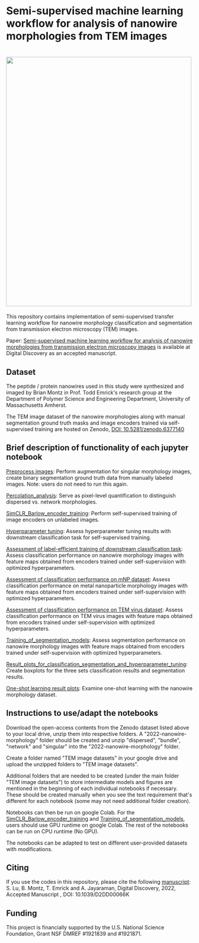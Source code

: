 # Semi-supervised machine learning workflow for analysis of nanowire morphologies from TEM images

# <img src="./github header image.png" width="500" height="673" class="center">

This repository contains implementation of semi-supervised transfer learning workflow for nanowire morphology classification and segmentation from transmission electron microscopy (TEM) images.

Paper: [Semi-supervised machine learning workflow for analysis of nanowire morphologies from transmission electron microscopy images](https://doi.org/10.1039/D2DD00066K) is available at Digital Discovery as an accepted manuscript.

## Dataset
The peptide / protein nanowires used in this study were synthesized and imaged by Brian Montz in Prof. Todd Emrick's research group at the Department of Polymer Science and Engineering Department, University of Massachusetts Amherst. 

The TEM image dataset of the nanowire morphologies along with manual segmentation ground truth masks and image encoders trained via self-supervised training are hosted on Zenodo, [DOI: 10.5281/zenodo.6377140](https://zenodo.org/record/6377140)

## Brief description of functionality of each jupyter notebook
[Preprocess images](https://github.com/arthijayaraman-lab/self-supervised_learning_microscopy_images/blob/main/notebooks/Preprocess%20images.ipynb): Perform augmentation for singular morphology images, create binary segmentation ground truth data from manually labeled images. Note: users do not need to run this again.

[Percolation_analysis](https://github.com/arthijayaraman-lab/self-supervised_learning_microscopy_images/blob/main/notebooks/percolation_analysis.ipynb): Serve as pixel-level quantification to distinguish dispersed vs. network morphologies.

[SimCLR_Barlow_encoder_training](https://github.com/arthijayaraman-lab/self-supervised_learning_microscopy_images/blob/main/notebooks/SimCLR_Barlow_encoder_training.ipynb): Perform self-supervised training of image encoders on unlabeled images.

[Hyperparameter tuning](https://github.com/arthijayaraman-lab/self-supervised_learning_microscopy_images/blob/main/notebooks/Hyperparameter%20tuning.ipynb): Assess hyperparameter tuning results with downstream classification task for self-supervised training.

[Assessment of label-efficient training of downstream classification task](https://github.com/arthijayaraman-lab/self-supervised_learning_microscopy_images/blob/main/notebooks/Assessment%20of%20label-efficient%20training%20of%20downstream%20classification%20task.ipynb): Assess classification performance on nanowire morphology images with feature maps obtained from encoders trained under self-supervision with optimized hyperparameters.

[Assessment of classification performance on mNP dataset](https://github.com/arthijayaraman-lab/self-supervised_learning_microscopy_images/blob/main/notebooks/Assessment%20of%20classification%20performance%20on%20mNP%20dataset.ipynb): Assess classification performance on metal nanoparticle morphology images with feature maps obtained from encoders trained under self-supervision with optimized hyperparameters.

[Assessment of classification performance on TEM virus dataset](https://github.com/arthijayaraman-lab/self-supervised_learning_microscopy_images/blob/main/notebooks/Assessment%20of%20classification%20performance%20on%20TEM%20virus%20dataset.ipynb): Assess classification performance on TEM virus images with feature maps obtained from encoders trained under self-supervision with optimized hyperparameters.

[Training_of_segmentation_models](https://github.com/arthijayaraman-lab/self-supervised_learning_microscopy_images/blob/main/notebooks/training_of_segmentation_models.ipynb): Assess segmentation performance on nanowire morphology images with feature maps obtained from encoders trained under self-supervision with optimized hyperparameters.

[Result_plots_for_classification_segmentation_and_hyperparameter_tuning](https://github.com/arthijayaraman-lab/self-supervised_learning_microscopy_images/blob/main/notebooks/result_plots_for_classification_segmentation_and_hyperparameter_tuning.ipynb): Create boxplots for the three sets classification results and segmentation results.

[One-shot learning result plots](https://github.com/arthijayaraman-lab/self-supervised_learning_microscopy_images/blob/main/notebooks/one-shot%20learning%20result%20plots.ipynb): Examine one-shot learning with the nanowire morphology dataset.

## Instructions to use/adapt the notebooks

Download the open-access contents from the Zenodo dataset listed above to your local drive, unzip them into respective folders. A "2022-nanowire-morphology" folder should be created and unzip "dispersed", "bundle", "network" and "singular" into the "2022-nanowire-morphology" folder.

Create a folder named "TEM image datasets" in your google drive and upload the unzipped folders to "TEM image datasets".

Additional folders that are needed to be created (under the main folder "TEM image datasets") to store intermediate models and figures are mentioned in the beginning of each individual notebooks if necessary. These should be created manually when you see the text requirement that's different for each notebook (some may not need additional folder creation).

Notebooks can then be run on google Colab. For the [SimCLR_Barlow_encoder_training](https://github.com/arthijayaraman-lab/self-supervised_learning_microscopy_images/blob/main/notebooks/SimCLR_Barlow_encoder_training.ipynb) and [Training_of_segmentation_models](https://github.com/arthijayaraman-lab/self-supervised_learning_microscopy_images/blob/main/notebooks/training_of_segmentation_models.ipynb), users should use GPU runtime on google Colab. The rest of the notebooks can be run on CPU runtime (No GPU).

The notebooks can be adapted to test on different user-provided datasets with modifications.

## Citing
If you use the codes in this repository, please cite the following [manuscript](https://doi.org/10.1039/D2DD00066K):
S. Lu, B. Montz, T. Emrick and A. Jayaraman, Digital Discovery, 2022, Accepted Manuscript , DOI: 10.1039/D2DD00066K

## Funding
This project is financially supported by the U.S. National Science Foundation, Grant NSF DMREF #1921839 and #1921871.
